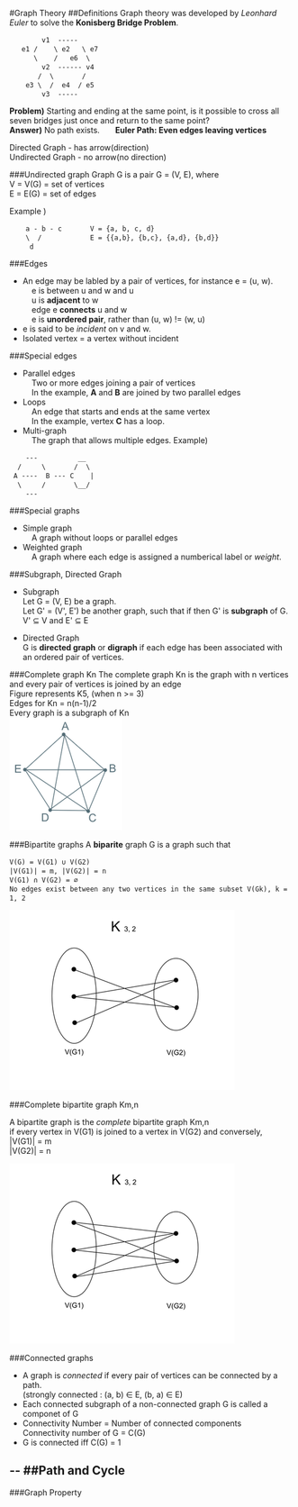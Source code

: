 #Graph Theory
##Definitions
Graph theory was developed by *Leonhard Euler* to solve the **Konisberg Bridge Problem**.

```
	    v1  -----
   e1 /    \ e2   \ e7
      \    /   e6  \
		v2  ------ v4
       /  \       /
    e3 \  /  e4  / e5
        v3  -----

```
**Problem)** Starting and ending at the same point, is it possible to cross all seven bridges just once and return to the same point?  
**Answer)** No path exists. &nbsp;&nbsp;&nbsp;&nbsp;&nbsp;&nbsp;**Euler Path: Even edges leaving vertices**  

Directed Graph - has arrow(direction)  
Undirected Graph - no arrow(no direction)

###Undirected graph
Graph G is a pair G = (V, E), where  
V = V(G) = set of vertices  
E = E(G) = set of edges

Example )  
```
	a - b - c		V = {a, b, c, d}
	\  /			E = {{a,b}, {b,c}, {a,d}, {b,d}}
	 d
```

###Edges
- An edge may be labled by a pair of vertices, for instance e = (u, w).  
&nbsp;&nbsp;&nbsp;&nbsp;e is between u and w and u  
&nbsp;&nbsp;&nbsp;&nbsp;u is **adjacent** to w  
&nbsp;&nbsp;&nbsp;&nbsp;edge e **connects** u and w  
&nbsp;&nbsp;&nbsp;&nbsp;e is **unordered pair**, rather than (u, w) != (w, u)
- e is said to be *incident* on v and w.
- Isolated vertex = a vertex without incident

###Special edges
- Parallel edges  
&nbsp;&nbsp;&nbsp;&nbsp;Two or more edges joining a pair of vertices  
&nbsp;&nbsp;&nbsp;&nbsp;In the example, **A** and **B** are joined by two parallel edges
- Loops  
&nbsp;&nbsp;&nbsp;&nbsp;An edge that starts and ends at the same vertex  
&nbsp;&nbsp;&nbsp;&nbsp;In the example, vertex **C** has a loop.  
- Multi-graph  
&nbsp;&nbsp;&nbsp;&nbsp;The graph that allows multiple edges.
Example) 
```
    ---          __
  /     \       /  \
 A ----  B --- C    |
  \     /       \__/
    ---
```
###Special graphs
- Simple graph  
&nbsp;&nbsp;&nbsp;&nbsp;A graph without loops or parallel edges  
- Weighted graph  
&nbsp;&nbsp;&nbsp;&nbsp;A graph where each edge is assigned a numberical label or *weight*.

###Subgraph, Directed Graph
- Subgraph  
Let G = (V, E) be a graph.  
Let G' = (V', E') be another graph, such that if then G' is **subgraph** of G.  
V' ⊆ V and E' ⊆ E

- Directed Graph  
G is **directed graph** or **digraph** if each edge has been associated with an ordered pair of vertices.

###Complete graph Kn
The complete graph Kn is the graph with n vertices and every pair of vertices is joined by an edge  
Figure represents K5, (when n >= 3)  
Edges for Kn = n(n-1)/2  
Every graph is a subgraph of Kn  
![img](./complete_graph.png )

###Bipartite graphs
A **biparite** graph G is a graph such that 
```
V(G) = V(G1) ∪ V(G2)
|V(G1)| = m, |V(G2)| = n
V(G1) ∩ V(G2) = ∅
No edges exist between any two vertices in the same subset V(Gk), k = 1, 2
```
![img](./bipartite_graph.png)

###Complete bipartite graph Km,n

A bipartite graph is the *complete* bipartite graph Km,n   
if every vertex in V(G1) is joined to a vertex in V(G2) and conversely,  
|V(G1)| = m  
|V(G2)| = n

![img](./complete_bipartite_graph.png)

###Connected graphs
- A graph is *connected* if every pair of vertices can be connected by a path.  
(strongly connected : (a, b) ∈ E, (b, a) ∈ E)   
- Each connected subgraph of a non-connected graph G is called a componet of G  
- Connectivity Number = Number of connected components  
Connectivity number of G = C(G)
- G is connected iff C(G) = 1


--
##Path and Cycle
--
###Graph Property
